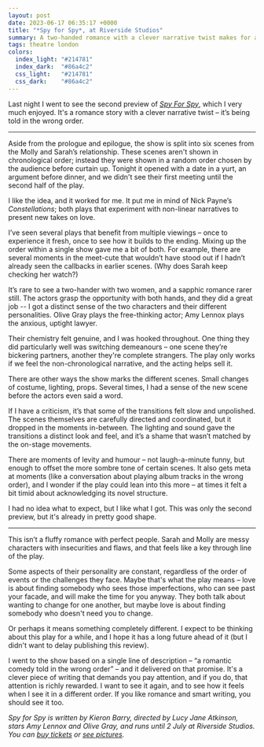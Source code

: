 ```yaml
---
layout: post
date: 2023-06-17 06:35:17 +0000
title: "*Spy for Spy*, at Riverside Studios"
summary: A two-handed romance with a clever narrative twist makes for a compelling and thoughtful new play.
tags: theatre london
colors:
  index_light: "#214781"
  index_dark:  "#86a4c2"
  css_light:   "#214781"
  css_dark:    "#86a4c2"
---
```


Last night I went to see the second preview of [*Spy For Spy*][sfs], which I very much enjoyed.
It's a romance story with a clever narrative twist – it’s being told in the wrong order.

---

Aside from the prologue and epilogue, the show is split into six scenes from the Molly and Sarah’s relationship.
These scenes aren't shown in chronological order; instead they were shown in a random order chosen by the audience before curtain up.
Tonight it opened with a date in a yurt, an argument before dinner, and we didn't see their first meeting until the second half of the play.

I like the idea, and it worked for me. It put me in mind of Nick Payne’s *Constellations*; both plays that experiment with non-linear narratives to present new takes on love.

I’ve seen several plays that benefit from multiple viewings – once to experience it fresh, once to see how it builds to the ending.
Mixing up the order within a single show gave me a bit of both.
For example, there are several moments in the meet-cute that wouldn’t have stood out if I hadn’t already seen the callbacks in earlier scenes.
(Why does Sarah keep checking her watch?)

It’s rare to see a two-hander with two women, and a sapphic romance rarer still.
The actors grasp the opportunity with both hands, and they did a great job -- I got a distinct sense of the two characters and their different personalities.
Olive Gray plays the free-thinking actor; Amy Lennox plays the anxious, uptight lawyer.

Their chemistry felt genuine, and I was hooked throughout.
One thing they did particularly well was switching demeanours – one scene they’re bickering partners, another they're complete strangers.
The play only works if we feel the non-chronological narrative, and the acting helps sell it.

There are other ways the show marks the different scenes. Small changes of costume, lighting, props. Several times, I had a sense of the new scene before the actors even said a word.

If I have a criticism, it’s that some of the transitions felt slow and unpolished.
The scenes themselves are carefully directed and coordinated, but it dropped in the moments in-between.
The lighting and sound gave the transitions a distinct look and feel, and it’s a shame that wasn’t matched by the on-stage movements.

There are moments of levity and humour – not laugh-a-minute funny, but enough to offset the more sombre tone of certain scenes.
It also gets meta at moments (like a conversation about playing album tracks in the wrong order), and I wonder if the play could lean into this more – at times it felt a bit timid about acknowledging its novel structure.

I had no idea what to expect, but I like what I got.
This was only the second preview, but it's already in pretty good shape.

---

This isn’t a fluffy romance with perfect people.
Sarah and Molly are messy characters with insecurities and flaws, and that feels like a key through line of the play.

Some aspects of their personality are constant, regardless of the order of events or the challenges they face.
Maybe that's what the play means – love is about finding somebody who sees those imperfections, who can see past your facade, and will make the time for you anyway.
They both talk about wanting to change for one another, but maybe love is about finding somebody who doesn't need you to change.

Or perhaps it means something completely different.
I expect to be thinking about this play for a while, and I hope it has a long future ahead of it (but I didn't want to delay publishing this review).

I went to the show based on a single line of description – “a romantic comedy told in the wrong order” – and it delivered on that promise. 
It's a clever piece of writing that demands you pay attention, and if you do, that attention is richly rewarded.
I want to see it again, and to see how it feels when I see it in a different order.
If you like romance and smart writing, you should see it too.

*Spy for Spy is written by Kieron Barry, directed by Lucy Jane Atkinson, stars Amy Lennox and Olive Gray, and runs until 2 July at Riverside Studios. You can [buy tickets](https://riversidestudios.co.uk/see-and-do/spy-for-spy-57989/) or [see pictures](https://www.instagram.com/p/CtglwSjIjJk/).*

[sfs]: https://riversidestudios.co.uk/see-and-do/spy-for-spy-57989/